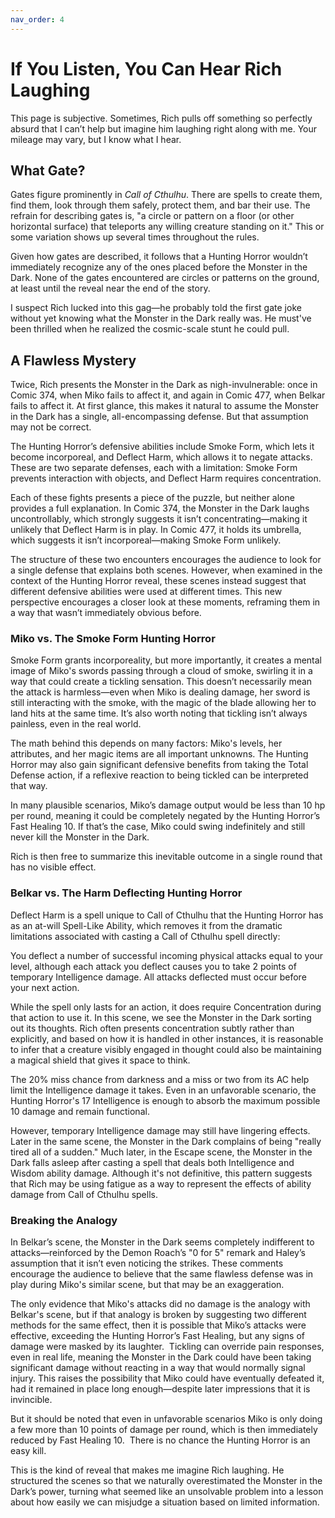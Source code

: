 ```yaml
---
nav_order: 4
---
```

# If You Listen, You Can Hear Rich Laughing

This page is subjective. Sometimes, Rich pulls off something so perfectly absurd that I can’t help but imagine him laughing right along with me. Your mileage may vary, but I know what I hear.

## What Gate?

Gates figure prominently in *Call of Cthulhu*. There are spells to create them, find them, look through them safely, protect them, and bar their use. The refrain for describing gates is, "a circle or pattern on a floor (or other horizontal surface) that teleports any willing creature standing on it." This or some variation shows up several times throughout the rules.

Given how gates are described, it follows that a Hunting Horror wouldn’t immediately recognize any of the ones placed before the Monster in the Dark. None of the gates encountered are circles or patterns on the ground, at least until the reveal near the end of the story.

I suspect Rich lucked into this gag—he probably told the first gate joke without yet knowing what the Monster in the Dark really was. He must've been thrilled when he realized the cosmic-scale stunt he could pull.

## A Flawless Mystery

Twice, Rich presents the Monster in the Dark as nigh-invulnerable: once in Comic 374, when Miko fails to affect it, and again in Comic 477, when Belkar fails to affect it. At first glance, this makes it natural to assume the Monster in the Dark has a single, all-encompassing defense. But that assumption may not be correct.

The Hunting Horror’s defensive abilities include Smoke Form, which lets it become incorporeal, and Deflect Harm, which allows it to negate attacks. These are two separate defenses, each with a limitation: Smoke Form prevents interaction with objects, and Deflect Harm requires concentration.

Each of these fights presents a piece of the puzzle, but neither alone provides a full explanation. In Comic 374, the Monster in the Dark laughs uncontrollably, which strongly suggests it isn’t concentrating—making it unlikely that Deflect Harm is in play. In Comic 477, it holds its umbrella, which suggests it isn’t incorporeal—making Smoke Form unlikely.

The structure of these two encounters encourages the audience to look for a single defense that explains both scenes. However, when examined in the context of the Hunting Horror reveal, these scenes instead suggest that different defensive abilities were used at different times. This new perspective encourages a closer look at these moments, reframing them in a way that wasn’t immediately obvious before.

### Miko vs. The Smoke Form Hunting Horror

Smoke Form grants incorporeality, but more importantly, it creates a mental image of Miko's swords passing through a cloud of smoke, swirling it in a way that could create a tickling sensation. This doesn’t necessarily mean the attack is harmless—even when Miko is dealing damage, her sword is still interacting with the smoke, with the magic of the blade allowing her to land hits at the same time. It’s also worth noting that tickling isn’t always painless, even in the real world.

The math behind this depends on many factors: Miko's levels, her attributes, and her magic items are all important unknowns. The Hunting Horror may also gain significant defensive benefits from taking the Total Defense action, if a reflexive reaction to being tickled can be interpreted that way.&#x20;

In many plausible scenarios, Miko’s damage output would be less than 10 hp per round, meaning it could be completely negated by the Hunting Horror’s Fast Healing 10. If that’s the case, Miko could swing indefinitely and still never kill the Monster in the Dark.&#x20;

Rich is then free to summarize this inevitable outcome in a single round that has no visible effect.

### Belkar vs. The Harm Deflecting Hunting Horror

Deflect Harm is a spell unique to Call of Cthulhu that the Hunting Horror has as an at-will Spell-Like Ability, which removes it from the dramatic limitations associated with casting a Call of Cthulhu spell directly:

You deflect a number of successful incoming physical attacks equal to your level, although each attack you deflect causes you to take 2 points of temporary Intelligence damage. All attacks deflected must occur before your next action.

While the spell only lasts for an action, it does require Concentration during that action to use it. In this scene, we see the Monster in the Dark sorting out its thoughts. Rich often presents concentration subtly rather than explicitly, and based on how it is handled in other instances, it is reasonable to infer that a creature visibly engaged in thought could also be maintaining a magical shield that gives it space to think.

The 20% miss chance from darkness and a miss or two from its AC help limit the Intelligence damage it takes. Even in an unfavorable scenario, the Hunting Horror's 17 Intelligence is enough to absorb the maximum possible 10 damage and remain functional.

However, temporary Intelligence damage may still have lingering effects. Later in the same scene, the Monster in the Dark complains of being "really tired all of a sudden." Much later, in the Escape scene, the Monster in the Dark falls asleep after casting a spell that deals both Intelligence and Wisdom ability damage. Although it's not definitive, this pattern suggests that Rich may be using fatigue as a way to represent the effects of ability damage from Call of Cthulhu spells.

### Breaking the Analogy

In Belkar’s scene, the Monster in the Dark seems completely indifferent to attacks—reinforced by the Demon Roach’s "0 for 5" remark and Haley’s assumption that it isn’t even noticing the strikes. These comments encourage the audience to believe that the same flawless defense was in play during Miko's similar scene, but that may be an exaggeration.

The only evidence that Miko's attacks did no damage is the analogy with Belkar's scene, but if that analogy is broken by suggesting two different methods for the same effect, then it is possible that Miko’s attacks were effective, exceeding the Hunting Horror’s Fast Healing, but any signs of damage were masked by its laughter.  Tickling can override pain responses, even in real life, meaning the Monster in the Dark could have been taking significant damage without reacting in a way that would normally signal injury. This raises the possibility that Miko could have eventually defeated it, had it remained in place long enough—despite later impressions that it is invincible.

But it should be noted that even in unfavorable scenarios Miko is only doing a few more than 10 points of damage per round, which is then immediately reduced by Fast Healing 10.  There is no chance the Hunting Horror is an easy kill.

This is the kind of reveal that makes me imagine Rich laughing. He structured the scenes so that we naturally overestimated the Monster in the Dark’s power, turning what seemed like an unsolvable problem into a lesson about how easily we can misjudge a situation based on limited information.
